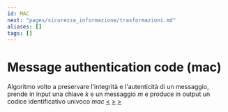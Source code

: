 ```yaml
---
id: MAC
next: "pages/sicurezza_informazione/trasformazioni.md"
aliases: []
tags: []
---
```


# Message authentication code (mac)

Algoritmo volto a preservare l'integrità e l'autenticità di un messaggio, prende in input una chiave $k$ e un messaggio $m$ e produce in output un codice identificativo univoco $mac$
[<](pages/sicurezza_informazione/ssl.md) [>](pages/sicurezza_informazione/pgp.md) [>](pages/sicurezza_informazione/trasformazioni.md)
